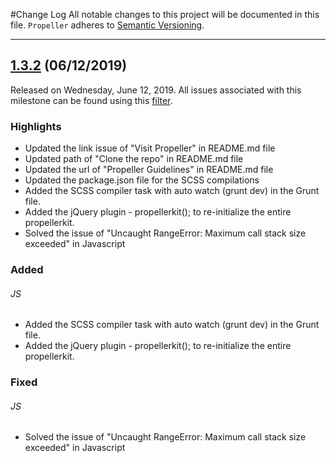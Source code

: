 #Change Log
All notable changes to this project will be documented in this file.
`Propeller` adheres to [Semantic Versioning](http://semver.org/).

--- 

## [1.3.2](https://github.com/digicorp/propeller/releases/tag/v1.3.1) (06/12/2019)
Released on Wednesday, June 12, 2019. All issues associated with this milestone can be found using this [filter](https://github.com/digicorp/propeller/issues).

### Highlights
* Updated the link issue of "Visit Propeller" in README.md file
* Updated path of "Clone the repo" in README.md file
* Updated the url of "Propeller Guidelines" in README.md file
* Updated the package.json file for the SCSS compilations
* Added the SCSS compiler task with auto watch (grunt dev) in the Grunt file.
* Added the jQuery plugin - propellerkit(); to re-initialize the entire propellerkit.
* Solved the issue of "Uncaught RangeError: Maximum call stack size exceeded" in Javascript

 ### Added
###### JS
* Added the SCSS compiler task with auto watch (grunt dev) in the Grunt file.
* Added the jQuery plugin - propellerkit(); to re-initialize the entire propellerkit.

### Fixed
###### JS
* Solved the issue of "Uncaught RangeError: Maximum call stack size exceeded" in Javascript